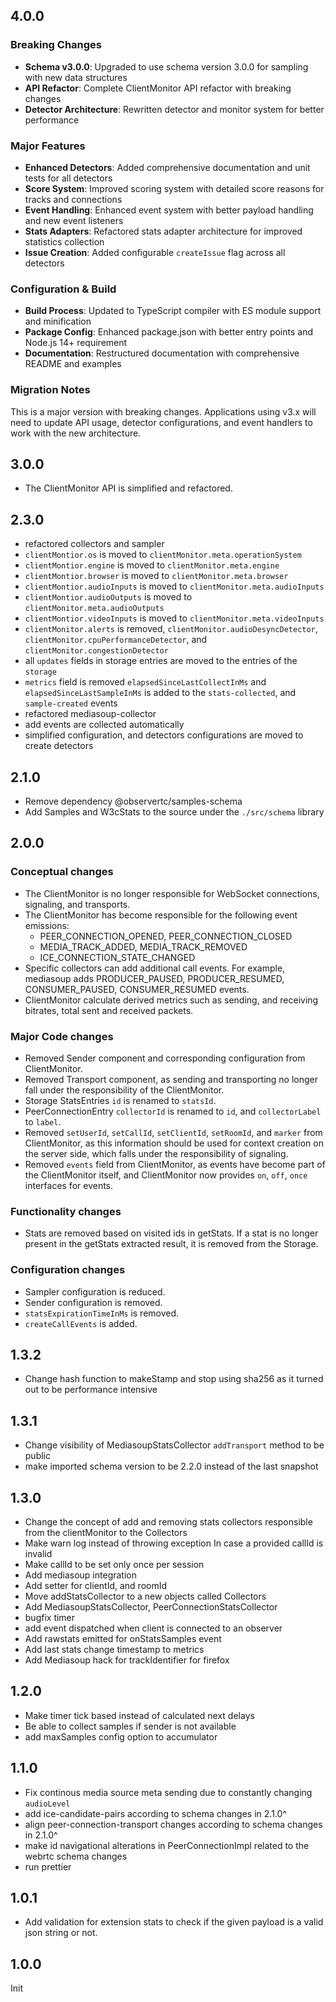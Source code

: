## 4.0.0

### Breaking Changes
 * **Schema v3.0.0**: Upgraded to use schema version 3.0.0 for sampling with new data structures
 * **API Refactor**: Complete ClientMonitor API refactor with breaking changes
 * **Detector Architecture**: Rewritten detector and monitor system for better performance

### Major Features
 * **Enhanced Detectors**: Added comprehensive documentation and unit tests for all detectors
 * **Score System**: Improved scoring system with detailed score reasons for tracks and connections
 * **Event Handling**: Enhanced event system with better payload handling and new event listeners
 * **Stats Adapters**: Refactored stats adapter architecture for improved statistics collection
 * **Issue Creation**: Added configurable `createIssue` flag across all detectors

### Configuration & Build
 * **Build Process**: Updated to TypeScript compiler with ES module support and minification
 * **Package Config**: Enhanced package.json with better entry points and Node.js 14+ requirement
 * **Documentation**: Restructured documentation with comprehensive README and examples

### Migration Notes
This is a major version with breaking changes. Applications using v3.x will need to update API usage, detector configurations, and event handlers to work with the new architecture.

## 3.0.0

 * The ClientMonitor API is simplified and refactored.

## 2.3.0
 * refactored collectors and sampler
 * `clientMontior.os` is moved to `clientMonitor.meta.operationSystem`
 * `clientMontior.engine` is moved to `clientMonitor.meta.engine`
 * `clientMontior.browser` is moved to `clientMonitor.meta.browser`
 * `clientMontior.audioInputs` is moved to `clientMonitor.meta.audioInputs`
 * `clientMontior.audioOutputs` is moved to `clientMonitor.meta.audioOutputs`
 * `clientMontior.videoInputs` is moved to `clientMonitor.meta.videoInputs`
 * `clientMonitor.alerts` is removed, `clientMonitor.audioDesyncDetector`, `clientMonitor.cpuPerformanceDetector`, and `clientMonitor.congestionDetector`
 * all `updates` fields in storage entries are moved to the entries of the `storage`
 * `metrics` field is removed `elapsedSinceLastCollectInMs` and `elapsedSinceLastSampleInMs` is added to the `stats-collected`, and `sample-created` events
 * refactored mediasoup-collector
 * add events are collected automatically 
 * simplified configuration, and detectors configurations are moved to create detectors




## 2.1.0
 * Remove dependency @observertc/samples-schema
 * Add Samples and W3cStats to the source under the `./src/schema` library

## 2.0.0

### Conceptual changes

 * The ClientMonitor is no longer responsible for WebSocket connections, signaling, and transports.
 * The ClientMonitor has become responsible for the following event emissions:
	- PEER_CONNECTION_OPENED, PEER_CONNECTION_CLOSED
	- MEDIA_TRACK_ADDED, MEDIA_TRACK_REMOVED
	- ICE_CONNECTION_STATE_CHANGED
 * Specific collectors can add additional call events. For example, mediasoup adds PRODUCER_PAUSED, PRODUCER_RESUMED, CONSUMER_PAUSED, CONSUMER_RESUMED events.
 * ClientMonitor calculate derived metrics such as sending, and receiving bitrates, total sent and received packets.
 

### Major Code changes

 * Removed Sender component and corresponding configuration from ClientMonitor.
 * Removed Transport component, as sending and transporting no longer fall under the responsibility of the ClientMonitor.
 * Storage StatsEntries `id` is renamed to `statsId`.
 * PeerConnectionEntry `collectorId` is renamed to `id`, and `collectorLabel` to `label`.
 * Removed `setUserId`, `setCallId`, `setClientId`, `setRoomId`, and `marker` from ClientMonitor, as this information should be used for context creation on the server side, which falls under the responsibility of signaling.
 * Removed `events` field from ClientMonitor, as events have become part of the ClientMonitor itself, and ClientMonitor now provides `on`, `off`, `once` interfaces for events.

### Functionality changes

 * Stats are removed based on visited ids in getStats. If a stat is no longer present in the getStats extracted result, it is removed from the Storage.

### Configuration changes

 * Sampler configuration is reduced.
 * Sender configuration is removed.
 * `statsExpirationTimeInMs` is removed.
 * `createCallEvents` is added.




## 1.3.2
 * Change hash function to makeStamp and stop using sha256 as it turned out to be performance intensive

## 1.3.1
 * Change visibility of MediasoupStatsCollector `addTransport` method to be public
 * make imported schema version to be 2.2.0 instead of the last snapshot

## 1.3.0
 * Change the concept of add and removing stats collectors responsible from the clientMonitor to the Collectors
 * Make warn log instead of throwing exception In case a provided callId is invalid 
 * Make callId to be set only once per session
 * Add mediasoup integration
 * Add setter for clientId, and roomId
 * Move addStatsCollector to a new objects called Collectors
 * Add MediasoupStatsCollector, PeerConnectionStatsCollector
 * bugfix timer
 * add event dispatched when client is connected to an observer
 * Add rawstats emitted for onStatsSamples event
 * Add last stats change timestamp to metrics
 * Add Mediasoup hack for trackIdentifier for firefox

## 1.2.0
 * Make timer tick based instead of calculated next delays
 * Be able to collect samples if sender is not available
 * add maxSamples config option to accumulator

## 1.1.0
 * Fix continous media source meta sending due to constantly changing `audioLevel`
 * add ice-candidate-pairs according to schema changes in 2.1.0^
 * align peer-connection-transport changes according to schema changes in 2.1.0^
 * make id navigational alterations in PeerConnectionImpl related to the webrtc schema changes
 * run prettier

## 1.0.1

 * Add validation for extension stats to check if the given payload is a valid json string or not.

## 1.0.0

Init
